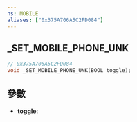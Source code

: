 ```yaml
---
ns: MOBILE
aliases: ["0x375A706A5C2FD084"]
---
```

## _SET_MOBILE_PHONE_UNK

```c
// 0x375A706A5C2FD084
void _SET_MOBILE_PHONE_UNK(BOOL toggle);
```


## 參數
* **toggle**: 

